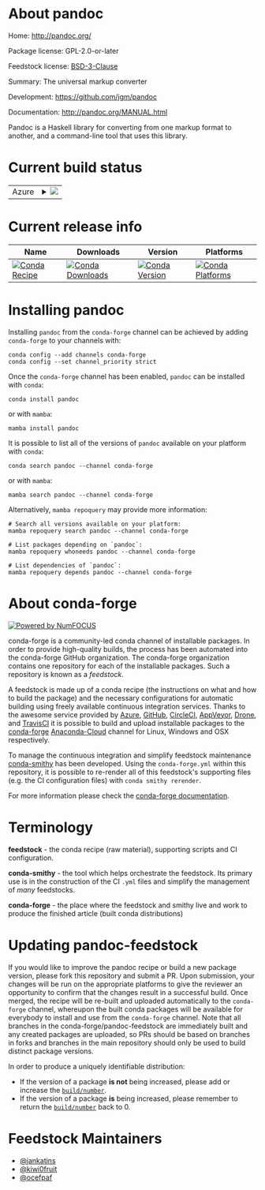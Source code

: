 About pandoc
============

Home: http://pandoc.org/

Package license: GPL-2.0-or-later

Feedstock license: [BSD-3-Clause](https://github.com/conda-forge/pandoc-feedstock/blob/main/LICENSE.txt)

Summary: The universal markup converter

Development: https://github.com/jgm/pandoc

Documentation: http://pandoc.org/MANUAL.html

Pandoc is a Haskell library for converting from one markup format to
another, and a command-line tool that uses this library.


Current build status
====================


<table>
    
  <tr>
    <td>Azure</td>
    <td>
      <details>
        <summary>
          <a href="https://dev.azure.com/conda-forge/feedstock-builds/_build/latest?definitionId=4456&branchName=main">
            <img src="https://dev.azure.com/conda-forge/feedstock-builds/_apis/build/status/pandoc-feedstock?branchName=main">
          </a>
        </summary>
        <table>
          <thead><tr><th>Variant</th><th>Status</th></tr></thead>
          <tbody><tr>
              <td>linux_64</td>
              <td>
                <a href="https://dev.azure.com/conda-forge/feedstock-builds/_build/latest?definitionId=4456&branchName=main">
                  <img src="https://dev.azure.com/conda-forge/feedstock-builds/_apis/build/status/pandoc-feedstock?branchName=main&jobName=linux&configuration=linux%20linux_64_" alt="variant">
                </a>
              </td>
            </tr><tr>
              <td>linux_aarch64</td>
              <td>
                <a href="https://dev.azure.com/conda-forge/feedstock-builds/_build/latest?definitionId=4456&branchName=main">
                  <img src="https://dev.azure.com/conda-forge/feedstock-builds/_apis/build/status/pandoc-feedstock?branchName=main&jobName=linux&configuration=linux%20linux_aarch64_" alt="variant">
                </a>
              </td>
            </tr><tr>
              <td>osx_64</td>
              <td>
                <a href="https://dev.azure.com/conda-forge/feedstock-builds/_build/latest?definitionId=4456&branchName=main">
                  <img src="https://dev.azure.com/conda-forge/feedstock-builds/_apis/build/status/pandoc-feedstock?branchName=main&jobName=osx&configuration=osx%20osx_64_" alt="variant">
                </a>
              </td>
            </tr><tr>
              <td>osx_arm64</td>
              <td>
                <a href="https://dev.azure.com/conda-forge/feedstock-builds/_build/latest?definitionId=4456&branchName=main">
                  <img src="https://dev.azure.com/conda-forge/feedstock-builds/_apis/build/status/pandoc-feedstock?branchName=main&jobName=osx&configuration=osx%20osx_arm64_" alt="variant">
                </a>
              </td>
            </tr><tr>
              <td>win_64</td>
              <td>
                <a href="https://dev.azure.com/conda-forge/feedstock-builds/_build/latest?definitionId=4456&branchName=main">
                  <img src="https://dev.azure.com/conda-forge/feedstock-builds/_apis/build/status/pandoc-feedstock?branchName=main&jobName=win&configuration=win%20win_64_" alt="variant">
                </a>
              </td>
            </tr>
          </tbody>
        </table>
      </details>
    </td>
  </tr>
</table>

Current release info
====================

| Name | Downloads | Version | Platforms |
| --- | --- | --- | --- |
| [![Conda Recipe](https://img.shields.io/badge/recipe-pandoc-green.svg)](https://anaconda.org/conda-forge/pandoc) | [![Conda Downloads](https://img.shields.io/conda/dn/conda-forge/pandoc.svg)](https://anaconda.org/conda-forge/pandoc) | [![Conda Version](https://img.shields.io/conda/vn/conda-forge/pandoc.svg)](https://anaconda.org/conda-forge/pandoc) | [![Conda Platforms](https://img.shields.io/conda/pn/conda-forge/pandoc.svg)](https://anaconda.org/conda-forge/pandoc) |

Installing pandoc
=================

Installing `pandoc` from the `conda-forge` channel can be achieved by adding `conda-forge` to your channels with:

```
conda config --add channels conda-forge
conda config --set channel_priority strict
```

Once the `conda-forge` channel has been enabled, `pandoc` can be installed with `conda`:

```
conda install pandoc
```

or with `mamba`:

```
mamba install pandoc
```

It is possible to list all of the versions of `pandoc` available on your platform with `conda`:

```
conda search pandoc --channel conda-forge
```

or with `mamba`:

```
mamba search pandoc --channel conda-forge
```

Alternatively, `mamba repoquery` may provide more information:

```
# Search all versions available on your platform:
mamba repoquery search pandoc --channel conda-forge

# List packages depending on `pandoc`:
mamba repoquery whoneeds pandoc --channel conda-forge

# List dependencies of `pandoc`:
mamba repoquery depends pandoc --channel conda-forge
```


About conda-forge
=================

[![Powered by
NumFOCUS](https://img.shields.io/badge/powered%20by-NumFOCUS-orange.svg?style=flat&colorA=E1523D&colorB=007D8A)](https://numfocus.org)

conda-forge is a community-led conda channel of installable packages.
In order to provide high-quality builds, the process has been automated into the
conda-forge GitHub organization. The conda-forge organization contains one repository
for each of the installable packages. Such a repository is known as a *feedstock*.

A feedstock is made up of a conda recipe (the instructions on what and how to build
the package) and the necessary configurations for automatic building using freely
available continuous integration services. Thanks to the awesome service provided by
[Azure](https://azure.microsoft.com/en-us/services/devops/), [GitHub](https://github.com/),
[CircleCI](https://circleci.com/), [AppVeyor](https://www.appveyor.com/),
[Drone](https://cloud.drone.io/welcome), and [TravisCI](https://travis-ci.com/)
it is possible to build and upload installable packages to the
[conda-forge](https://anaconda.org/conda-forge) [Anaconda-Cloud](https://anaconda.org/)
channel for Linux, Windows and OSX respectively.

To manage the continuous integration and simplify feedstock maintenance
[conda-smithy](https://github.com/conda-forge/conda-smithy) has been developed.
Using the ``conda-forge.yml`` within this repository, it is possible to re-render all of
this feedstock's supporting files (e.g. the CI configuration files) with ``conda smithy rerender``.

For more information please check the [conda-forge documentation](https://conda-forge.org/docs/).

Terminology
===========

**feedstock** - the conda recipe (raw material), supporting scripts and CI configuration.

**conda-smithy** - the tool which helps orchestrate the feedstock.
                   Its primary use is in the construction of the CI ``.yml`` files
                   and simplify the management of *many* feedstocks.

**conda-forge** - the place where the feedstock and smithy live and work to
                  produce the finished article (built conda distributions)


Updating pandoc-feedstock
=========================

If you would like to improve the pandoc recipe or build a new
package version, please fork this repository and submit a PR. Upon submission,
your changes will be run on the appropriate platforms to give the reviewer an
opportunity to confirm that the changes result in a successful build. Once
merged, the recipe will be re-built and uploaded automatically to the
`conda-forge` channel, whereupon the built conda packages will be available for
everybody to install and use from the `conda-forge` channel.
Note that all branches in the conda-forge/pandoc-feedstock are
immediately built and any created packages are uploaded, so PRs should be based
on branches in forks and branches in the main repository should only be used to
build distinct package versions.

In order to produce a uniquely identifiable distribution:
 * If the version of a package **is not** being increased, please add or increase
   the [``build/number``](https://docs.conda.io/projects/conda-build/en/latest/resources/define-metadata.html#build-number-and-string).
 * If the version of a package **is** being increased, please remember to return
   the [``build/number``](https://docs.conda.io/projects/conda-build/en/latest/resources/define-metadata.html#build-number-and-string)
   back to 0.

Feedstock Maintainers
=====================

* [@jankatins](https://github.com/jankatins/)
* [@kiwi0fruit](https://github.com/kiwi0fruit/)
* [@ocefpaf](https://github.com/ocefpaf/)

